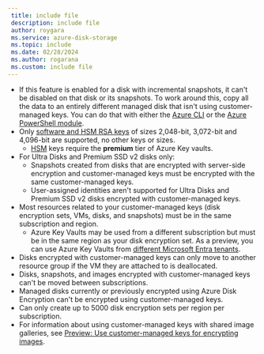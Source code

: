 ```yaml
---
 title: include file
 description: include file
 author: roygara
 ms.service: azure-disk-storage
 ms.topic: include
 ms.date: 02/28/2024
 ms.author: rogarana
 ms.custom: include file
---
```

- If this feature is enabled for a disk with incremental snapshots, it can't be disabled on that disk or its snapshots.
    To work around this, copy all the data to an entirely different managed disk that isn't using customer-managed keys. You can do that with either the [Azure CLI](../articles/virtual-machines/linux/disks-upload-vhd-to-managed-disk-cli.md#copy-a-managed-disk) or the [Azure PowerShell module](../articles/virtual-machines/windows/disks-upload-vhd-to-managed-disk-powershell.md#copy-a-managed-disk).
- Only [software and HSM RSA keys](../articles/key-vault/keys/about-keys.md) of sizes 2,048-bit, 3,072-bit and 4,096-bit are supported, no other keys or sizes.
    - [HSM](../articles/key-vault/keys/hsm-protected-keys.md) keys require the **premium** tier of Azure Key vaults.
- For Ultra Disks and Premium SSD v2 disks only:
    - Snapshots created from disks that are encrypted with server-side encryption and customer-managed keys must be encrypted with the same customer-managed keys.
    - User-assigned identities aren't supported for Ultra Disks and Premium SSD v2 disks encrypted with customer-managed keys.
- Most resources related to your customer-managed keys (disk encryption sets, VMs, disks, and snapshots) must be in the same subscription and region.
    - Azure Key Vaults may be used from a different subscription but must be in the same region as your disk encryption set. As a preview, you can use Azure Key Vaults from [different Microsoft Entra tenants](../articles/virtual-machines/disks-cross-tenant-customer-managed-keys.md).
- Disks encrypted with customer-managed keys can only move to another resource group if the VM they are attached to is deallocated.
- Disks, snapshots, and images encrypted with customer-managed keys can't be moved between subscriptions.
- Managed disks currently or previously encrypted using Azure Disk Encryption can't be encrypted using customer-managed keys.
- Can only create up to 5000 disk encryption sets per region per subscription.
- For information about using customer-managed keys with shared image galleries, see [Preview: Use customer-managed keys for encrypting images](../articles/virtual-machines/image-version-encryption.md).
